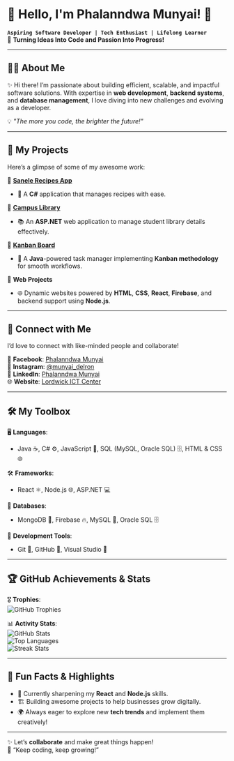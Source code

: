 # 👋 Hello, I'm **Phalanndwa Munyai**! 🚀

**`Aspiring Software Developer | Tech Enthusiast | Lifelong Learner`**  
🎯 **Turning Ideas Into Code and Passion Into Progress!**  

---

## 🧑‍💻 About Me  
✨ Hi there! I’m passionate about building efficient, scalable, and impactful software solutions. With expertise in **web development**, **backend systems**, and **database management**, I love diving into new challenges and evolving as a developer.  

💡 *"The more you code, the brighter the future!"*  

---

## 🚀 My Projects  

Here’s a glimpse of some of my awesome work:  

🌟 **[Sanele Recipes App](https://github.com/ST10356476/Sanele_Recipes_App)**  
- 🍳 A **C#** application that manages recipes with ease.  

🌟 **[Campus Library](https://github.com/ST10356476/Campus-Library)**  
- 📚 An **ASP.NET** web application to manage student library details effectively.  

🌟 **[Kanban Board](https://github.com/ST10356476/Kanban_Board)**  
- 📝 A **Java**-powered task manager implementing **Kanban methodology** for smooth workflows.  

🌟 **Web Projects**  
- 🌐 Dynamic websites powered by **HTML**, **CSS**, **React**, **Firebase**, and backend support using **Node.js**.

---

## 🌈 Connect with Me  
I’d love to connect with like-minded people and collaborate!  

📖 **Facebook**: [Phalanndwa Munyai](https://www.facebook.com/profile.php?id=100076553401163)  
📸 **Instagram**: [@munyai_delron](https://www.instagram.com/munyai_delron)  
🔗 **LinkedIn**: [Phalanndwa Munyai](https://www.linkedin.com/in/phalanndwa-munyai-169ba81a1)  
🌐 **Website**: [Lordwick ICT Center](https://lordwickictcenter.azurewebsites.net)  

---

## 🛠️ My Toolbox  
🖥️ **Languages**:  
- Java ☕, C# ⚙️, JavaScript 🌟, SQL (MySQL, Oracle SQL) 🗄️, HTML & CSS 🌐  

🛠️ **Frameworks**:  
- React ⚛️, Node.js 🌐, ASP.NET 💻  

📂 **Databases**:  
- MongoDB 🍃, Firebase 🔥, MySQL 📀, Oracle SQL 🗄️  

📌 **Development Tools**:  
- Git 🧰, GitHub 🐙, Visual Studio 🎨  

---

## 🏆 GitHub Achievements & Stats  

🎖️ **Trophies**:  
![GitHub Trophies](https://github-profile-trophy.vercel.app/?username=ST10356476&theme=radical&margin-w=15&margin-h=15&column=7)  

📊 **Activity Stats**:  
![GitHub Stats](https://github-readme-stats.vercel.app/api?username=ST10356476&show_icons=true&theme=radical)  
![Top Languages](https://github-readme-stats.vercel.app/api/top-langs/?username=ST10356476&layout=compact&theme=radical)  
![Streak Stats](https://github-readme-streak-stats.herokuapp.com/?user=ST10356476&theme=radical)  

---

## 🎉 Fun Facts & Highlights  
- 🌱 Currently sharpening my **React** and **Node.js** skills.  
- 🏗️ Building awesome projects to help businesses grow digitally.  
- 🌍 Always eager to explore new **tech trends** and implement them creatively!  

---

✨ Let’s **collaborate** and make great things happen!  
🌟 “Keep coding, keep growing!”  

